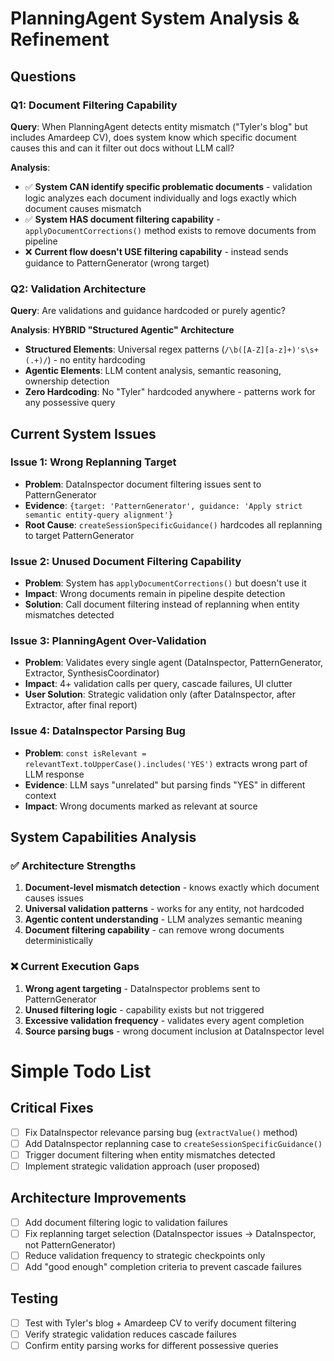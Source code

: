 # PlanningAgent System Analysis & Refinement

## Questions

### Q1: Document Filtering Capability
**Query**: When PlanningAgent detects entity mismatch ("Tyler's blog" but includes Amardeep CV), does system know which specific document causes this and can it filter out docs without LLM call?

**Analysis**: 
- ✅ **System CAN identify specific problematic documents** - validation logic analyzes each document individually and logs exactly which document causes mismatch
- ✅ **System HAS document filtering capability** - `applyDocumentCorrections()` method exists to remove documents from pipeline 
- ❌ **Current flow doesn't USE filtering capability** - instead sends guidance to PatternGenerator (wrong target)

### Q2: Validation Architecture 
**Query**: Are validations and guidance hardcoded or purely agentic?

**Analysis**: **HYBRID "Structured Agentic" Architecture**
- **Structured Elements**: Universal regex patterns (`/\b([A-Z][a-z]+)'s\s+(.+)/`) - no entity hardcoding
- **Agentic Elements**: LLM content analysis, semantic reasoning, ownership detection
- **Zero Hardcoding**: No "Tyler" hardcoded anywhere - patterns work for any possessive query

## Current System Issues

### Issue 1: Wrong Replanning Target
- **Problem**: DataInspector document filtering issues sent to PatternGenerator
- **Evidence**: `{target: 'PatternGenerator', guidance: 'Apply strict semantic entity-query alignment'}`
- **Root Cause**: `createSessionSpecificGuidance()` hardcodes all replanning to target PatternGenerator

### Issue 2: Unused Document Filtering Capability
- **Problem**: System has `applyDocumentCorrections()` but doesn't use it
- **Impact**: Wrong documents remain in pipeline despite detection
- **Solution**: Call document filtering instead of replanning when entity mismatches detected

### Issue 3: PlanningAgent Over-Validation 
- **Problem**: Validates every single agent (DataInspector, PatternGenerator, Extractor, SynthesisCoordinator)
- **Impact**: 4+ validation calls per query, cascade failures, UI clutter
- **User Solution**: Strategic validation only (after DataInspector, after Extractor, after final report)

### Issue 4: DataInspector Parsing Bug
- **Problem**: `const isRelevant = relevantText.toUpperCase().includes('YES')` extracts wrong part of LLM response
- **Evidence**: LLM says "unrelated" but parsing finds "YES" in different context
- **Impact**: Wrong documents marked as relevant at source

## System Capabilities Analysis

### ✅ Architecture Strengths
1. **Document-level mismatch detection** - knows exactly which document causes issues
2. **Universal validation patterns** - works for any entity, not hardcoded
3. **Agentic content understanding** - LLM analyzes semantic meaning
4. **Document filtering capability** - can remove wrong documents deterministically

### ❌ Current Execution Gaps
1. **Wrong agent targeting** - DataInspector problems sent to PatternGenerator
2. **Unused filtering logic** - capability exists but not triggered
3. **Excessive validation frequency** - validates every agent completion
4. **Source parsing bugs** - wrong document inclusion at DataInspector level

# Simple Todo List

## Critical Fixes
- [ ] Fix DataInspector relevance parsing bug (`extractValue()` method)
- [ ] Add DataInspector replanning case to `createSessionSpecificGuidance()`
- [ ] Trigger document filtering when entity mismatches detected
- [ ] Implement strategic validation approach (user proposed)

## Architecture Improvements  
- [ ] Add document filtering logic to validation failures
- [ ] Fix replanning target selection (DataInspector issues → DataInspector, not PatternGenerator)
- [ ] Reduce validation frequency to strategic checkpoints only
- [ ] Add "good enough" completion criteria to prevent cascade failures

## Testing
- [ ] Test with Tyler's blog + Amardeep CV to verify document filtering
- [ ] Verify strategic validation reduces cascade failures
- [ ] Confirm entity parsing works for different possessive queries